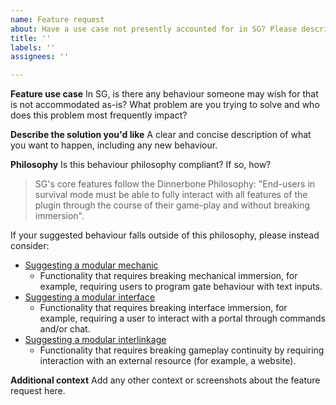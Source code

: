 ```yaml
---
name: Feature request
about: Have a use case not presently accounted for in SG? Please describe it here!
title: ''
labels: ''
assignees: ''

---
```


**Feature use case**
In SG, is there any behaviour someone may wish for that is not accommodated as-is?
What problem are you trying to solve and who does this problem most frequently impact?

**Describe the solution you'd like**
A clear and concise description of what you want to happen, including any new behaviour.

**Philosophy**
Is this behaviour philosophy compliant? If so, how?

> SG's core features follow the Dinnerbone Philosophy:
> "End-users in survival mode must be able to fully interact with all features of the plugin through the course of their game-play and without breaking immersion".

If your suggested behaviour falls outside of this philosophy, please instead consider:
- [Suggesting a modular mechanic](https://github.com/stargate-rewritten/Stargate-Mechanics)
  - Functionality that requires breaking mechanical immersion, for example, requiring users to program gate behaviour with text inputs.
- [Suggesting a modular interface](https://github.com/stargate-rewritten/Stargate-Interfaces)
  - Functionality that requires breaking interface immersion, for example, requiring a user to interact with a portal through commands and/or chat.
- [Suggesting a modular interlinkage](https://github.com/stargate-rewritten/Stargate-Customizations/issues/new)
  - Functionality that requires breaking gameplay continuity by requiring interaction with an external resource (for example, a website).

**Additional context**
Add any other context or screenshots about the feature request here.
